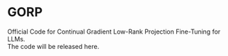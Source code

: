 # GORP
Official Code for Continual Gradient Low-Rank Projection Fine-Tuning for LLMs.
<br>
The code will be released here.

